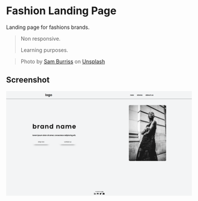 # Fashion Landing Page

Landing page for fashions brands.
> Non responsive.
>
> Learning purposes.

> Photo by <a href="https://unsplash.com/@samburriss?utm_source=unsplash&utm_medium=referral&utm_content=creditCopyText">Sam Burriss</a> on <a href="https://unsplash.com/s/photos/black-and-white-fashion?utm_source=unsplash&utm_medium=referral&utm_content=creditCopyText">Unsplash</a>
  

## Screenshot
<img src="public/screenshot/example.png" alt="app screenshot"/>
